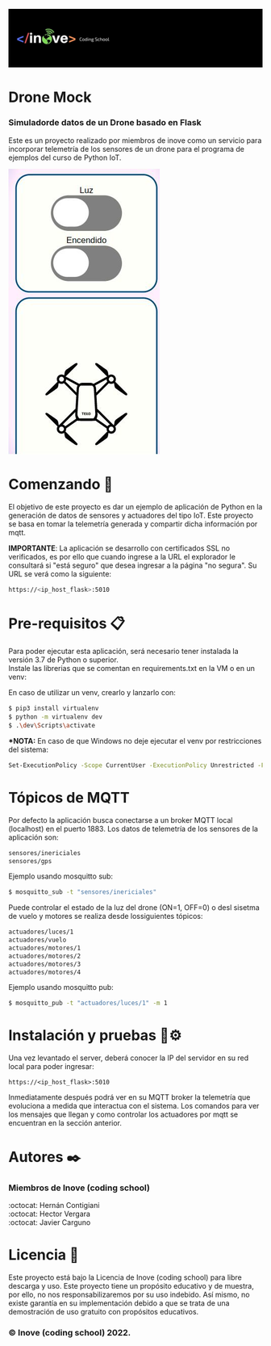 ![logotipo](inove.jpg)
# Drone Mock
### Simuladorde datos de un Drone basado en Flask

Este es un proyecto realizado por miembros de inove como un servicio para incorporar telemetría de los sensores de un drone para el programa de ejemplos del curso de Python IoT.

![logotipo](sistema.jpg)

# Comenzando 🚀
El objetivo de este proyecto es dar un ejemplo de aplicación de Python en la generación de datos de sensores y actuadores del tipo IoT. Este proyecto se basa en tomar la telemetría generada y compartir dicha información por mqtt.

__IMPORTANTE__: La aplicación se desarrollo con certificados SSL no verificados, es por ello que cuando ingrese a la URL el explorador le consultará si "está seguro" que desea ingresar a la página "no segura". Su URL se verá como la siguiente:
```sh
https://<ip_host_flask>:5010
```

# Pre-requisitos 📋
Para poder ejecutar esta aplicación, será necesario tener instalada la versión 3.7 de Python o superior.\
Instale las librerias que se comentan en requirements.txt en la VM o en un venv:

En caso de utilizar un venv, crearlo y lanzarlo con:
```sh
$ pip3 install virtualenv
$ python -m virtualenv dev
$ .\dev\Scripts\activate
```

__*NOTA:__ En caso de que Windows no deje ejecutar el venv por restricciones del sistema:
```sh
Set-ExecutionPolicy -Scope CurrentUser -ExecutionPolicy Unrestricted -Force
```

# Tópicos de MQTT
Por defecto la aplicación busca conectarse a un broker MQTT local (localhost) en el puerto 1883. Los datos de telemetría de los sensores de la aplicación son:
```
sensores/inericiales
sensores/gps
```
Ejemplo usando mosquitto sub:
```sh
$ mosquitto_sub -t "sensores/inericiales"
```

Puede controlar el estado de la luz del drone (ON=1, OFF=0) o desl sisetma de vuelo y motores se realiza desde lossiguientes tópicos:
```
actuadores/luces/1
actuadores/vuelo
actuadores/motores/1
actuadores/motores/2
actuadores/motores/3
actuadores/motores/4
```
Ejemplo usando mosquitto pub:
```sh
$ mosquitto_pub -t "actuadores/luces/1" -m 1
```

# Instalación y pruebas 🔧⚙️
Una vez levantado el server, deberá conocer la IP del servidor en su red local para poder ingresar:
```ssh
https://<ip_host_flask>:5010
```
Inmediatamente después podrá ver en su MQTT broker la telemetría que evoluciona a medida que interactua con el sistema. Los comandos para ver los mensajes que llegan y como controlar los actuadores por mqtt se encuentran en la sección anterior.

# Autores ✒️
### Miembros de Inove (coding school)
:octocat: Hernán Contigiani\
:octocat: Hector Vergara\
:octocat: Javier Carguno

# Licencia 📄
Este proyecto está bajo la Licencia de Inove (coding school) para libre descarga y uso. Este proyecto tiene un propósito educativo y de muestra, por ello, no nos responsabilizaremos por su uso indebido. Así mismo, no existe garantía en su implementación debido a que se trata de una demostración de uso gratuito con propósitos educativos. 
### :copyright: Inove (coding school) 2022.
